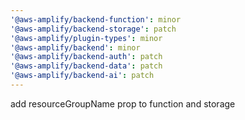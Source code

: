 ```yaml
---
'@aws-amplify/backend-function': minor
'@aws-amplify/backend-storage': patch
'@aws-amplify/plugin-types': minor
'@aws-amplify/backend': minor
'@aws-amplify/backend-auth': patch
'@aws-amplify/backend-data': patch
'@aws-amplify/backend-ai': patch
---
```


add resourceGroupName prop to function and storage
